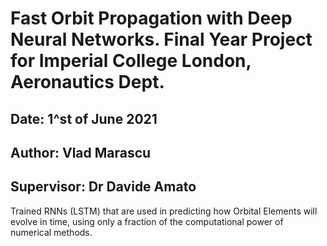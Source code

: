 # Fast Orbit Propagation with Deep Neural Networks. Final Year Project for Imperial College London, Aeronautics Dept.

## Date: 1^st of June 2021
## Author: Vlad Marascu
## Supervisor: Dr Davide Amato


Trained RNNs (LSTM) that are used in predicting how Orbital Elements will evolve in time, using only a fraction of the computational power of numerical methods. 
